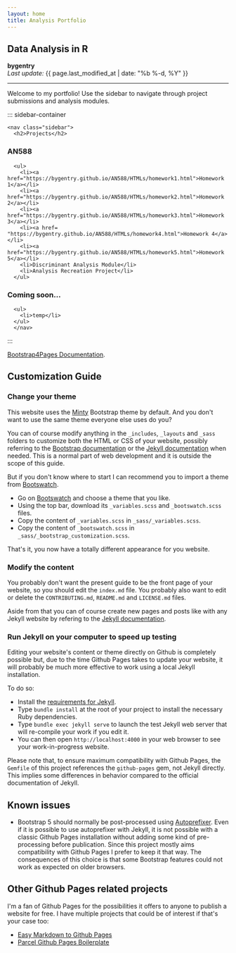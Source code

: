 ```yaml
---
layout: home
title: Analysis Portfolio
---
```


## Data Analysis in R

**bygentry**\
*Last update:* {{ page.last_modified_at \| date: "%b %-d, %Y" }}

------------------------------------------------------------------------

Welcome to my portfolio! Use the sidebar to navigate through project submissions and analysis modules.

::: sidebar-container
```         
<nav class="sidebar">
  <h2>Projects</h2>
```

<h3>AN588</h3>

```         
  <ul>
    <li><a href="https://bygentry.github.io/AN588/HTMLs/homework1.html">Homework 1</a></li>
    <li><a href="https://bygentry.github.io/AN588/HTMLs/homework2.html">Homework 2</a></li>
    <li><a href="https://bygentry.github.io/AN588/HTMLs/homework3.html">Homework 3</a></li>
    <li><a href= "https://bygentry.github.io/AN588/HTMLs/homework4.html">Homework 4</a></li>
    <li><a href="https://bygentry.github.io/AN588/HTMLs/homework5.html">Homework 5</a></li>
    <li>Discriminant Analysis Module</li>
    <li>Analysis Recreation Project</li>
  </ul>
```

<h3>Coming soon...</h3>

```         
  <ul>
    <li>temp</li>
  </ul>
  </nav>
```
:::

[Bootstrap4Pages Documentation](https://nicolas-van.github.io/bootstrap-4-github-pages/).

## Customization Guide

### Change your theme

This website uses the [Minty](https://bootswatch.com/minty/) Bootstrap theme by default. And you don't want to use the same theme everyone else uses do you?

You can of course modify anything in the `_includes`, `_layouts` and `_sass` folders to customize both the HTML or CSS of your website, possibly referring to the [Bootstrap documentation](https://getbootstrap.com/) or the [Jekyll documentation](https://jekyllrb.com/) when needed. This is a normal part of web development and it is outside the scope of this guide.

But if you don't know where to start I can recommend you to import a theme from [Bootswatch](https://bootswatch.com/).

-   Go on [Bootswatch](https://bootswatch.com/) and choose a theme that you like.
-   Using the top bar, download its `_variables.scss` and `_bootswatch.scss` files.
-   Copy the content of `_variables.scss` in `_sass/_variables.scss`.
-   Copy the content of `_bootswatch.scss` in `_sass/_bootstrap_customization.scss`.

That's it, you now have a totally different appearance for you website.

### Modify the content

You probably don't want the present guide to be the front page of your website, so you should edit the `index.md` file. You probably also want to edit or delete the `CONTRIBUTING.md`, `README.md` and `LICENSE.md` files.

Aside from that you can of course create new pages and posts like with any Jekyll website by refering to the [Jekyll documentation](https://jekyllrb.com/).

### Run Jekyll on your computer to speed up testing

Editing your website's content or theme directly on Github is completely possible but, due to the time Github Pages takes to update your website, it will probably be much more effective to work using a local Jekyll installation.

To do so:

-   Install the [requirements for Jekyll](https://jekyllrb.com/docs/installation/).
-   Type `bundle install` at the root of your project to install the necessary Ruby dependencies.
-   Type `bundle exec jekyll serve` to launch the test Jekyll web server that will re-compile your work if you edit it.
-   You can then open `http://localhost:4000` in your web browser to see your work-in-progress website.

Please note that, to ensure maximum compatibility with Github Pages, the `Gemfile` of this project references the `github-pages` gem, not Jekyll directly. This implies some differences in behavior compared to the official documentation of Jekyll.

## Known issues

-   Bootstrap 5 should normally be post-processed using [Autoprefixer](https://github.com/postcss/autoprefixer). Even if it is possible to use autoprefixer with Jekyll, it is not possible with a classic Github Pages installation without adding some kind of pre-processing before publication. Since this project mostly aims compatibility with Github Pages I prefer to keep it that way. The consequences of this choice is that some Bootstrap features could not work as expected on older browsers.

## Other Github Pages related projects

I'm a fan of Github Pages for the possibilities it offers to anyone to publish a website for free. I have multiple projects that could be of interest if that's your case too:

-   [Easy Markdown to Github Pages](https://nicolas-van.github.io/easy-markdown-to-github-pages/)
-   [Parcel Github Pages Boilerplate](https://github.com/nicolas-van/parcel-github-pages-boilerplate)
